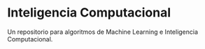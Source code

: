 # Inteligencia Computacional

Un repositorio para algoritmos de Machine Learning e Inteligencia Computacional.